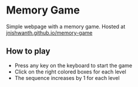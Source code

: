 # Memory Game
Simple webpage with a memory game.
Hosted at [jnishwanth.github.io/memory-game](jnishwanth.github.io/memory-game)

## How to play
- Press any key on the keyboard to start the game
- Click on the right colored boxes for each level
- The sequence increases by 1 for each level